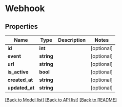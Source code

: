 # Webhook

## Properties
Name | Type | Description | Notes
------------ | ------------- | ------------- | -------------
**id** | **int** |  | [optional] 
**event** | **string** |  | [optional] 
**url** | **string** |  | [optional] 
**is_active** | **bool** |  | [optional] 
**created_at** | **string** |  | [optional] 
**updated_at** | **string** |  | [optional] 

[[Back to Model list]](../README.md#documentation-for-models) [[Back to API list]](../README.md#documentation-for-api-endpoints) [[Back to README]](../README.md)


